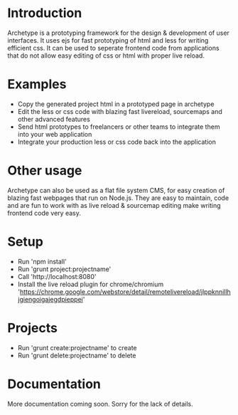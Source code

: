 # Introduction #

Archetype is a prototyping framework for the design & development of user interfaces. It uses ejs for fast prototyping of html and less for writing efficient css. It can be used to seperate frontend code from applications that do not allow easy editing of css or html with proper live reload.

# Examples #

- Copy the generated project html in a prototyped page in archetype
- Edit the less or css code with blazing fast livereload, sourcemaps and other advanced features
- Send html prototypes to freelancers or other teams to integrate them into your web application
- Integrate your production less or css code back into the application

# Other usage #

Archetype can also be used as a flat file system CMS, for easy creation of blazing fast webpages that run on Node.js. They are easy to maintain, code and are fun to work with as live reload & sourcemap editing make writing frontend code very easy.

# Setup #

- Run 'npm install'
- Run 'grunt project:projectname'
- Call 'http://localhost:8080'
- Install the live reload plugin for chrome/chromium 'https://chrome.google.com/webstore/detail/remotelivereload/jlppknnillhjgiengoigajegdpieppei'

# Projects #

- Run 'grunt create:projectname' to create
- Run 'grunt delete:projectname' to delete

# Documentation #

More documentation coming soon. Sorry for the lack of details.
